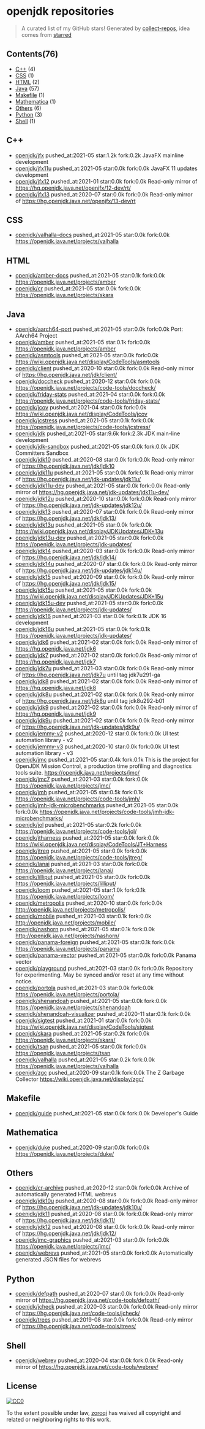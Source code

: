 # openjdk repositories


> A curated list of my GitHub stars!  Generated by [collect-repos](https://github.com/zoroqi/collect-repos), idea comes from [starred](https://github.com/maguowei/starred)  


## Contents(76)

- [C++](#c++) (4)
- [CSS](#css) (1)
- [HTML](#html) (2)
- [Java](#java) (57)
- [Makefile](#makefile) (1)
- [Mathematica](#mathematica) (1)
- [Others](#others) (6)
- [Python](#python) (3)
- [Shell](#shell) (1)

## C++

- [openjdk/jfx](https://github.com/openjdk/jfx) pushed_at:2021-05 star:1.2k fork:0.2k JavaFX mainline development
- [openjdk/jfx11u](https://github.com/openjdk/jfx11u) pushed_at:2021-05 star:0.0k fork:0.0k JavaFX 11 updates development
- [openjdk/jfx12](https://github.com/openjdk/jfx12) pushed_at:2021-01 star:0.0k fork:0.0k Read-only mirror of https://hg.openjdk.java.net/openjfx/12-dev/rt/
- [openjdk/jfx13](https://github.com/openjdk/jfx13) pushed_at:2020-07 star:0.0k fork:0.0k Read-only mirror of https://hg.openjdk.java.net/openjfx/13-dev/rt

## CSS

- [openjdk/valhalla-docs](https://github.com/openjdk/valhalla-docs) pushed_at:2021-05 star:0.0k fork:0.0k https://openjdk.java.net/projects/valhalla

## HTML

- [openjdk/amber-docs](https://github.com/openjdk/amber-docs) pushed_at:2021-05 star:0.1k fork:0.0k https://openjdk.java.net/projects/amber
- [openjdk/cr](https://github.com/openjdk/cr) pushed_at:2021-05 star:0.0k fork:0.0k https://openjdk.java.net/projects/skara

## Java

- [openjdk/aarch64-port](https://github.com/openjdk/aarch64-port) pushed_at:2021-05 star:0.0k fork:0.0k Port: AArch64 Project
- [openjdk/amber](https://github.com/openjdk/amber) pushed_at:2021-05 star:0.1k fork:0.0k https://openjdk.java.net/projects/amber
- [openjdk/asmtools](https://github.com/openjdk/asmtools) pushed_at:2021-05 star:0.0k fork:0.0k https://wiki.openjdk.java.net/display/CodeTools/asmtools
- [openjdk/client](https://github.com/openjdk/client) pushed_at:2020-10 star:0.0k fork:0.0k Read-only mirror of https://hg.openjdk.java.net/jdk/client/
- [openjdk/doccheck](https://github.com/openjdk/doccheck) pushed_at:2020-12 star:0.0k fork:0.0k https://openjdk.java.net/projects/code-tools/doccheck/
- [openjdk/friday-stats](https://github.com/openjdk/friday-stats) pushed_at:2021-04 star:0.0k fork:0.0k https://openjdk.java.net/projects/code-tools/friday-stats/
- [openjdk/jcov](https://github.com/openjdk/jcov) pushed_at:2021-04 star:0.0k fork:0.0k https://wiki.openjdk.java.net/display/CodeTools/jcov
- [openjdk/jcstress](https://github.com/openjdk/jcstress) pushed_at:2021-05 star:0.1k fork:0.0k https://openjdk.java.net/projects/code-tools/jcstress/
- [openjdk/jdk](https://github.com/openjdk/jdk) pushed_at:2021-05 star:9.6k fork:2.3k JDK main-line development
- [openjdk/jdk-sandbox](https://github.com/openjdk/jdk-sandbox) pushed_at:2021-05 star:0.0k fork:0.0k JDK Committers Sandbox
- [openjdk/jdk10](https://github.com/openjdk/jdk10) pushed_at:2020-08 star:0.0k fork:0.0k Read-only mirror of https://hg.openjdk.java.net/jdk/jdk10
- [openjdk/jdk11u](https://github.com/openjdk/jdk11u) pushed_at:2021-05 star:0.0k fork:0.1k Read-only mirror of https://hg.openjdk.java.net/jdk-updates/jdk11u/
- [openjdk/jdk11u-dev](https://github.com/openjdk/jdk11u-dev) pushed_at:2021-05 star:0.0k fork:0.0k Read-only mirror of https://hg.openjdk.java.net/jdk-updates/jdk11u-dev/
- [openjdk/jdk12u](https://github.com/openjdk/jdk12u) pushed_at:2020-10 star:0.0k fork:0.0k Read-only mirror of https://hg.openjdk.java.net/jdk-updates/jdk12u/
- [openjdk/jdk13](https://github.com/openjdk/jdk13) pushed_at:2020-07 star:0.0k fork:0.0k Read-only mirror of https://hg.openjdk.java.net/jdk/jdk13/
- [openjdk/jdk13u](https://github.com/openjdk/jdk13u) pushed_at:2021-05 star:0.0k fork:0.0k https://wiki.openjdk.java.net/display/JDKUpdates/JDK+13u
- [openjdk/jdk13u-dev](https://github.com/openjdk/jdk13u-dev) pushed_at:2021-05 star:0.0k fork:0.0k https://openjdk.java.net/projects/jdk-updates/
- [openjdk/jdk14](https://github.com/openjdk/jdk14) pushed_at:2020-03 star:0.0k fork:0.0k Read-only mirror of https://hg.openjdk.java.net/jdk/jdk14/
- [openjdk/jdk14u](https://github.com/openjdk/jdk14u) pushed_at:2020-07 star:0.0k fork:0.0k Read-only mirror of https://hg.openjdk.java.net/jdk-updates/jdk14u/
- [openjdk/jdk15](https://github.com/openjdk/jdk15) pushed_at:2020-09 star:0.0k fork:0.0k Read-only mirror of https://hg.openjdk.java.net/jdk/jdk15/
- [openjdk/jdk15u](https://github.com/openjdk/jdk15u) pushed_at:2021-05 star:0.0k fork:0.0k https://wiki.openjdk.java.net/display/JDKUpdates/JDK+15u
- [openjdk/jdk15u-dev](https://github.com/openjdk/jdk15u-dev) pushed_at:2021-05 star:0.0k fork:0.0k https://openjdk.java.net/projects/jdk-updates/
- [openjdk/jdk16](https://github.com/openjdk/jdk16) pushed_at:2021-03 star:0.0k fork:0.1k JDK 16 development
- [openjdk/jdk16u](https://github.com/openjdk/jdk16u) pushed_at:2021-05 star:0.0k fork:0.1k https://openjdk.java.net/projects/jdk-updates/
- [openjdk/jdk6](https://github.com/openjdk/jdk6) pushed_at:2021-02 star:0.0k fork:0.0k Read-only mirror of https://hg.openjdk.java.net/jdk6
- [openjdk/jdk7](https://github.com/openjdk/jdk7) pushed_at:2021-02 star:0.0k fork:0.0k Read-only mirror of https://hg.openjdk.java.net/jdk7
- [openjdk/jdk7u](https://github.com/openjdk/jdk7u) pushed_at:2021-03 star:0.0k fork:0.0k Read-only mirror of https://hg.openjdk.java.net/jdk7u until tag jdk7u291-ga
- [openjdk/jdk8](https://github.com/openjdk/jdk8) pushed_at:2021-02 star:0.0k fork:0.0k Read-only mirror of https://hg.openjdk.java.net/jdk8
- [openjdk/jdk8u](https://github.com/openjdk/jdk8u) pushed_at:2021-02 star:0.0k fork:0.0k Read-only mirror of https://hg.openjdk.java.net/jdk8u until tag jdk8u292-b01
- [openjdk/jdk9](https://github.com/openjdk/jdk9) pushed_at:2021-02 star:0.0k fork:0.0k Read-only mirror of https://hg.openjdk.java.net/jdk9
- [openjdk/jdk9u](https://github.com/openjdk/jdk9u) pushed_at:2021-02 star:0.0k fork:0.0k Read-only mirror of https://hg.openjdk.java.net/jdk-updates/jdk9u/
- [openjdk/jemmy-v2](https://github.com/openjdk/jemmy-v2) pushed_at:2020-12 star:0.0k fork:0.0k UI test automation library - v2
- [openjdk/jemmy-v3](https://github.com/openjdk/jemmy-v3) pushed_at:2020-10 star:0.0k fork:0.0k UI test automation library - v3
- [openjdk/jmc](https://github.com/openjdk/jmc) pushed_at:2021-05 star:0.4k fork:0.1k This is the project for OpenJDK Mission Control, a production time profiling and diagnostics tools suite. https://openjdk.java.net/projects/jmc/
- [openjdk/jmc7](https://github.com/openjdk/jmc7) pushed_at:2021-03 star:0.0k fork:0.0k https://openjdk.java.net/projects/jmc/
- [openjdk/jmh](https://github.com/openjdk/jmh) pushed_at:2021-05 star:0.5k fork:0.1k https://openjdk.java.net/projects/code-tools/jmh/
- [openjdk/jmh-jdk-microbenchmarks](https://github.com/openjdk/jmh-jdk-microbenchmarks) pushed_at:2021-05 star:0.0k fork:0.0k https://openjdk.java.net/projects/code-tools/jmh-jdk-microbenchmarks/
- [openjdk/jol](https://github.com/openjdk/jol) pushed_at:2021-05 star:0.2k fork:0.0k https://openjdk.java.net/projects/code-tools/jol/
- [openjdk/jtharness](https://github.com/openjdk/jtharness) pushed_at:2021-05 star:0.0k fork:0.0k https://wiki.openjdk.java.net/display/CodeTools/JT+Harness
- [openjdk/jtreg](https://github.com/openjdk/jtreg) pushed_at:2021-05 star:0.0k fork:0.0k https://openjdk.java.net/projects/code-tools/jtreg/
- [openjdk/lanai](https://github.com/openjdk/lanai) pushed_at:2021-03 star:0.0k fork:0.0k https://openjdk.java.net/projects/lanai/
- [openjdk/lilliput](https://github.com/openjdk/lilliput) pushed_at:2021-05 star:0.0k fork:0.0k https://openjdk.java.net/projects/lilliput/
- [openjdk/loom](https://github.com/openjdk/loom) pushed_at:2021-05 star:1.0k fork:0.1k https://openjdk.java.net/projects/loom/
- [openjdk/metropolis](https://github.com/openjdk/metropolis) pushed_at:2020-10 star:0.0k fork:0.0k http://openjdk.java.net/projects/metropolis/
- [openjdk/mobile](https://github.com/openjdk/mobile) pushed_at:2021-03 star:0.1k fork:0.0k http://openjdk.java.net/projects/mobile/
- [openjdk/nashorn](https://github.com/openjdk/nashorn) pushed_at:2021-05 star:0.1k fork:0.0k http://openjdk.java.net/projects/nashorn/
- [openjdk/panama-foreign](https://github.com/openjdk/panama-foreign) pushed_at:2021-05 star:0.1k fork:0.0k https://openjdk.java.net/projects/panama
- [openjdk/panama-vector](https://github.com/openjdk/panama-vector) pushed_at:2021-05 star:0.0k fork:0.0k Panama vector
- [openjdk/playground](https://github.com/openjdk/playground) pushed_at:2021-03 star:0.0k fork:0.0k Repository for experimenting. May be synced and/or reset at any time without notice.
- [openjdk/portola](https://github.com/openjdk/portola) pushed_at:2021-03 star:0.0k fork:0.0k https://openjdk.java.net/projects/portola/
- [openjdk/shenandoah](https://github.com/openjdk/shenandoah) pushed_at:2021-05 star:0.0k fork:0.0k https://openjdk.java.net/projects/shenandoah
- [openjdk/shenandoah-visualizer](https://github.com/openjdk/shenandoah-visualizer) pushed_at:2020-11 star:0.1k fork:0.0k 
- [openjdk/sigtest](https://github.com/openjdk/sigtest) pushed_at:2021-01 star:0.0k fork:0.0k https://wiki.openjdk.java.net/display/CodeTools/sigtest
- [openjdk/skara](https://github.com/openjdk/skara) pushed_at:2021-05 star:0.2k fork:0.0k https://openjdk.java.net/projects/skara/
- [openjdk/tsan](https://github.com/openjdk/tsan) pushed_at:2021-05 star:0.0k fork:0.0k https://openjdk.java.net/projects/tsan
- [openjdk/valhalla](https://github.com/openjdk/valhalla) pushed_at:2021-05 star:0.2k fork:0.0k https://openjdk.java.net/projects/valhalla
- [openjdk/zgc](https://github.com/openjdk/zgc) pushed_at:2020-09 star:0.1k fork:0.0k The Z Garbage Collector https://wiki.openjdk.java.net/display/zgc/

## Makefile

- [openjdk/guide](https://github.com/openjdk/guide) pushed_at:2021-05 star:0.0k fork:0.0k Developer's Guide

## Mathematica

- [openjdk/duke](https://github.com/openjdk/duke) pushed_at:2020-09 star:0.0k fork:0.0k https://openjdk.java.net/projects/duke/

## Others

- [openjdk/cr-archive](https://github.com/openjdk/cr-archive) pushed_at:2020-12 star:0.0k fork:0.0k Archive of automatically generated HTML webrevs 
- [openjdk/jdk10u](https://github.com/openjdk/jdk10u) pushed_at:2020-08 star:0.0k fork:0.0k Read-only mirror of https://hg.openjdk.java.net/jdk-updates/jdk10u/
- [openjdk/jdk11](https://github.com/openjdk/jdk11) pushed_at:2020-08 star:0.0k fork:0.0k Read-only mirror of https://hg.openjdk.java.net/jdk/jdk11/
- [openjdk/jdk12](https://github.com/openjdk/jdk12) pushed_at:2020-08 star:0.0k fork:0.0k Read-only mirror of https://hg.openjdk.java.net/jdk/jdk12/
- [openjdk/jmc-graphics](https://github.com/openjdk/jmc-graphics) pushed_at:2021-03 star:0.0k fork:0.0k https://openjdk.java.net/projects/jmc/
- [openjdk/webrevs](https://github.com/openjdk/webrevs) pushed_at:2021-05 star:0.0k fork:0.0k Automatically generated JSON files for webrevs

## Python

- [openjdk/defpath](https://github.com/openjdk/defpath) pushed_at:2020-07 star:0.0k fork:0.0k Read-only mirror of https://hg.openjdk.java.net/code-tools/defpath/
- [openjdk/jcheck](https://github.com/openjdk/jcheck) pushed_at:2020-03 star:0.0k fork:0.0k Read-only mirror of https://hg.openjdk.java.net/code-tools/jcheck/
- [openjdk/trees](https://github.com/openjdk/trees) pushed_at:2019-08 star:0.0k fork:0.0k Read-only mirror of https://hg.openjdk.java.net/code-tools/trees/

## Shell

- [openjdk/webrev](https://github.com/openjdk/webrev) pushed_at:2020-04 star:0.0k fork:0.0k Read-only mirror of https://hg.openjdk.java.net/code-tools/webrev/


## License

[![CC0](http://mirrors.creativecommons.org/presskit/buttons/88x31/svg/cc-zero.svg)](https://creativecommons.org/publicdomain/zero/1.0/)

To the extent possible under law, [zoroqi](https://github.com/zoroqi) has waived all copyright and related or neighboring rights to this work.
